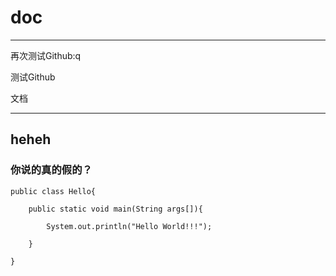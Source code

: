 # doc

-----------------------

再次测试Github:q

测试Github

文档

------
heheh
------

### 你说的真的假的？


```
public class Hello{

    public static void main(String args[]){

        System.out.println("Hello World!!!");

    }

}
```

